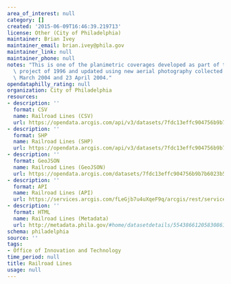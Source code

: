 ```yaml
---
area_of_interest: null
category: []
created: '2015-06-09T16:46:39.219713'
license: Other (City of Philadelphia)
maintainer: Brian Ivey
maintainer_email: brian.ivey@phila.gov
maintainer_link: null
maintainer_phone: null
notes: "This is one of the planimetric coverages developed as part of the aerial survey\
  \ project of 1996 and updated using new aerial photography collected between 25\
  \ March 2004 and 23 April 2004."
opendataphilly_rating: null
organization: City of Philadelphia
resources:
- description: ''
  format: CSV
  name: Railroad Lines (CSV)
  url: https://opendata.arcgis.com/api/v3/datasets/7fdc13effc904756b9b7b6023b522b65_0/downloads/data?format=csv&spatialRefId=4326
- description: ''
  format: SHP
  name: Railroad Lines (SHP)
  url: https://opendata.arcgis.com/api/v3/datasets/7fdc13effc904756b9b7b6023b522b65_0/downloads/data?format=shp&spatialRefId=4326
- description: ''
  format: GeoJSON
  name: Railroad Lines (GeoJSON)
  url: https://opendata.arcgis.com/datasets/7fdc13effc904756b9b7b6023b522b65_0.geojson
- description: ''
  format: API
  name: Railroad Lines (API)
  url: https://services.arcgis.com/fLeGjb7u4uXqeF9q/arcgis/rest/services/Rail/FeatureServer/0/query?outFields=*&where=1%3D1
- description: ''
  format: HTML
  name: Railroad Lines (Metadata)
  url: http://metadata.phila.gov/#home/datasetdetails/5543866120583086178c4eea/representationdetails/55438aa19b989a05172d0d32/
schema: philadelphia
source: ''
tags:
- Office of Innovation and Technology
time_period: null
title: Railroad Lines
usage: null
---
```


